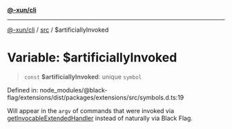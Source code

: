 [**@-xun/cli**](../../README.md)

***

[@-xun/cli](../../README.md) / [src](../README.md) / $artificiallyInvoked

# Variable: $artificiallyInvoked

> `const` **$artificiallyInvoked**: unique `symbol`

Defined in: node\_modules/@black-flag/extensions/dist/packages/extensions/src/symbols.d.ts:19

Will appear in the `argv` of commands that were invoked via
[getInvocableExtendedHandler](../functions/getInvocableExtendedHandler.md) instead of naturally via Black Flag.
